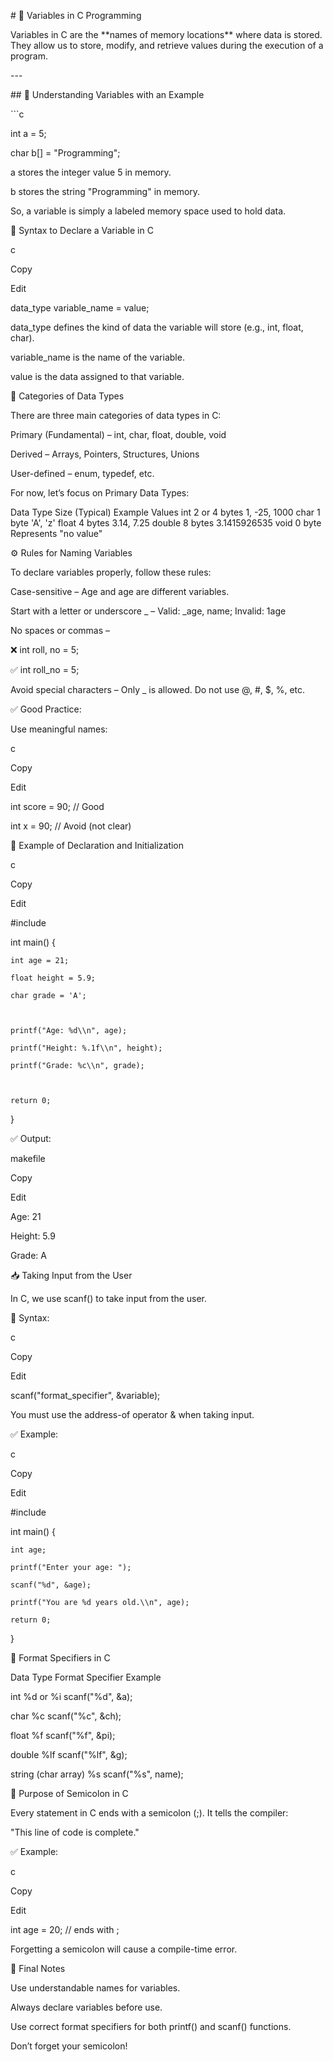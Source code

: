 \# 🧠 Variables in C Programming

  

Variables in C are the \*\*names of memory locations\*\* where data is stored. They allow us to store, modify, and retrieve values during the execution of a program.

  

\---

  

\## 📌 Understanding Variables with an Example

  

\`\`\`c

int a = 5;

char b\[\] = "Programming";

a stores the integer value 5 in memory.

  

b stores the string "Programming" in memory.

  

So, a variable is simply a labeled memory space used to hold data.

  

🧾 Syntax to Declare a Variable in C

c

Copy

Edit

data\_type variable\_name = value;

data\_type defines the kind of data the variable will store (e.g., int, float, char).

  

variable\_name is the name of the variable.

  

value is the data assigned to that variable.

  

🔢 Categories of Data Types

There are three main categories of data types in C:

  

Primary (Fundamental) – int, char, float, double, void

  

Derived – Arrays, Pointers, Structures, Unions

  

User-defined – enum, typedef, etc.

  

For now, let’s focus on Primary Data Types:

  

Data Type	Size (Typical)	Example Values
int	2 or 4 bytes	1, -25, 1000
char	1 byte	'A', 'z'
float	4 bytes	3.14, 7.25
double	8 bytes	3.1415926535
void	0 byte	Represents "no value"


⚙️ Rules for Naming Variables

To declare variables properly, follow these rules:

  

Case-sensitive – Age and age are different variables.

  

Start with a letter or underscore \_ – Valid: \_age, name; Invalid: 1age

  

No spaces or commas –

❌ int roll, no = 5;

✅ int roll\_no = 5;

  

Avoid special characters – Only \_ is allowed. Do not use @, #, $, %, etc.

  

✅ Good Practice:

Use meaningful names:

  

c

Copy

Edit

int score = 90;      // Good

int x = 90;          // Avoid (not clear)

🧪 Example of Declaration and Initialization

c

Copy

Edit

#include 

  

int main() {

    int age = 21;

    float height = 5.9;

    char grade = 'A';

  

    printf("Age: %d\\n", age);

    printf("Height: %.1f\\n", height);

    printf("Grade: %c\\n", grade);

  

    return 0;

}

✅ Output:

makefile

Copy

Edit

Age: 21

Height: 5.9

Grade: A

📥 Taking Input from the User

In C, we use scanf() to take input from the user.

  

🧾 Syntax:

c

Copy

Edit

scanf("format\_specifier", &variable);

You must use the address-of operator & when taking input.

  

✅ Example:

c

Copy

Edit

#include 

  

int main() {

    int age;

    printf("Enter your age: ");

    scanf("%d", &age);

    printf("You are %d years old.\\n", age);

    return 0;

}

📌 Format Specifiers in C

Data Type Format Specifier Example

int %d or %i scanf("%d", &a);

char %c scanf("%c", &ch);

float %f scanf("%f", &pi);

double %lf scanf("%lf", &g);

string (char array) %s scanf("%s", name);

  

🧾 Purpose of Semicolon in C

Every statement in C ends with a semicolon (;). It tells the compiler:

  

"This line of code is complete."

  

✅ Example:

c

Copy

Edit

int age = 20;   // ends with ;

Forgetting a semicolon will cause a compile-time error.

  

🧠 Final Notes

Use understandable names for variables.

  

Always declare variables before use.

  

Use correct format specifiers for both printf() and scanf() functions.

  

Don’t forget your semicolon!